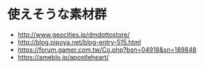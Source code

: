 # 使えそうな素材群

- http://www.geocities.jp/dmdottostore/
- http://blog.pipoya.net/blog-entry-515.html
- https://forum.gamer.com.tw/Co.php?bsn=04918&sn=189848
- https://ameblo.jp/apostleheart/
